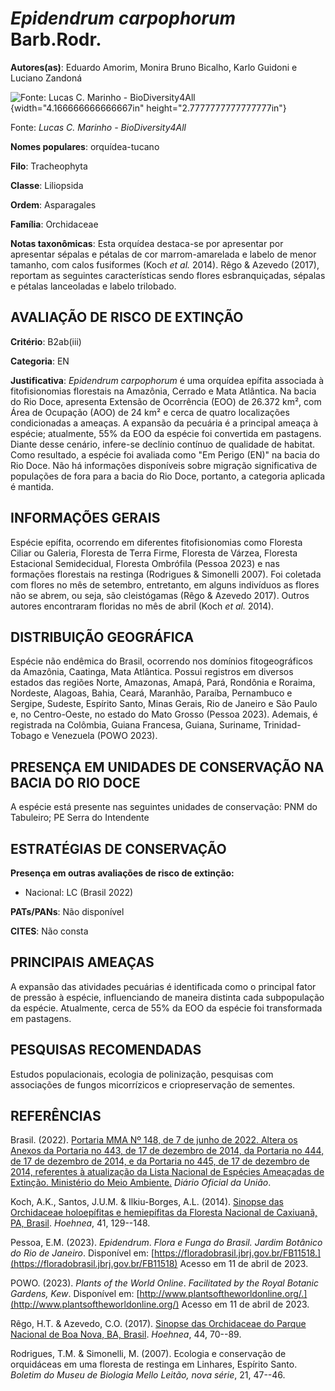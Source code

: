 # *Epidendrum carpophorum* Barb.Rodr.

**Autores(as)**: Eduardo Amorim, Monira Bruno Bicalho, Karlo Guidoni e Luciano Zandoná

![Fonte: Lucas C. Marinho - BioDiversity4All](media/rId20.jpg){width="4.166666666666667in" height="2.7777777777777777in"}

Fonte: *Lucas C. Marinho - BioDiversity4All*

**Nomes populares**: orquídea-tucano

**Filo**: Tracheophyta

**Classe**: Liliopsida

**Ordem**: Asparagales

**Família**: Orchidaceae

**Notas taxonômicas**: Esta orquídea destaca-se por apresentar por apresentar sépalas e pétalas de cor marrom-amarelada e labelo de menor tamanho, com calos fusiformes (Koch *et al.* 2014). Rêgo & Azevedo (2017), reportam as seguintes características sendo flores esbranquiçadas, sépalas e pétalas lanceoladas e labelo trilobado.

## AVALIAÇÃO DE RISCO DE EXTINÇÃO

**Critério**: B2ab(iii)

**Categoria**: EN

**Justificativa**: *Epidendrum carpophorum* é uma orquídea epífita associada à fitofisionomias florestais na Amazônia, Cerrado e Mata Atlântica. Na bacia do Rio Doce, apresenta Extensão de Ocorrência (EOO) de 26.372 km², com Área de Ocupação (AOO) de 24 km² e cerca de quatro localizações condicionadas a ameaças. A expansão da pecuária é a principal ameaça à espécie; atualmente, 55% da EOO da espécie foi convertida em pastagens. Diante desse cenário, infere-se declínio contínuo de qualidade de habitat. Como resultado, a espécie foi avaliada como "Em Perigo (EN)" na bacia do Rio Doce. Não há informações disponíveis sobre migração significativa de populações de fora para a bacia do Rio Doce, portanto, a categoria aplicada é mantida.

## INFORMAÇÕES GERAIS

Espécie epífita, ocorrendo em diferentes fitofisionomias como Floresta Ciliar ou Galeria, Floresta de Terra Firme, Floresta de Várzea, Floresta Estacional Semidecidual, Floresta Ombrófila (Pessoa 2023) e nas formações florestais na restinga (Rodrigues & Simonelli 2007). Foi coletada com flores no mês de setembro, entretanto, em alguns indivíduos as flores não se abrem, ou seja, são cleistógamas (Rêgo & Azevedo 2017).  Outros autores encontraram floridas no mês de abril (Koch *et al.* 2014).

## DISTRIBUIÇÃO GEOGRÁFICA

Espécie não endêmica do Brasil, ocorrendo nos domínios fitogeográficos da Amazônia, Caatinga, Mata Atlântica. Possui registros em diversos estados das regiões Norte, Amazonas, Amapá, Pará, Rondônia e Roraima, Nordeste, Alagoas, Bahia, Ceará, Maranhão, Paraíba, Pernambuco e Sergipe, Sudeste, Espírito Santo, Minas Gerais, Rio de Janeiro e São Paulo e, no Centro-Oeste, no estado do Mato Grosso (Pessoa 2023).  Ademais, é registrada na Colômbia, Guiana Francesa, Guiana, Suriname, Trinidad-Tobago e Venezuela (POWO 2023).

## PRESENÇA EM UNIDADES DE CONSERVAÇÃO NA BACIA DO RIO DOCE

A espécie está presente nas seguintes unidades de conservação: PNM do Tabuleiro; PE Serra do Intendente

## ESTRATÉGIAS DE CONSERVAÇÃO

**Presença em outras avaliações de risco de extinção:**

-   Nacional: LC (Brasil 2022)

**PATs/PANs**: Não disponível

**CITES**: Não consta

## PRINCIPAIS AMEAÇAS

A expansão das atividades pecuárias é identificada como o principal fator de pressão à espécie, influenciando de maneira distinta cada subpopulação da espécie. Atualmente, cerca de 55% da EOO da espécie foi transformada em pastagens.

## PESQUISAS RECOMENDADAS

Estudos populacionais, ecologia de polinização, pesquisas com associações de fungos micorrízicos e criopreservação de sementes.

## REFERÊNCIAS

Brasil. (2022). [Portaria MMA Nº 148, de 7 de junho de 2022. Altera os Anexos da Portaria no 443, de 17 de dezembro de 2014, da Portaria no 444, de 17 de dezembro de 2014, e da Portaria no 445, de 17 de dezembro de 2014, referentes à atualização da Lista Nacional de Espécies Ameaçadas de Extinção. Ministério do Meio Ambiente.](https://in.gov.br/en/web/dou/-/portaria-mma-n-148-de-7-de-junho-de-2022-406272733) *Diário Oficial da União*.

Koch, A.K., Santos, J.U.M. & Ilkiu-Borges, A.L. (2014). [Sinopse das Orchidaceae holoepífitas e hemiepífitas da Floresta Nacional de Caxiuanã, PA, Brasil](https://doi.org/10.1590/S2236-89062014000100012).  *Hoehnea*, 41, 129--148.

Pessoa, E.M. (2023). *Epidendrum*. *Flora e Funga do Brasil. Jardim Botânico do Rio de Janeiro*. Disponível em: [https://floradobrasil.jbrj.gov.br/FB11518.](https://floradobrasil.jbrj.gov.br/FB11518) Acesso em 11 de abril de 2023.

POWO. (2023). *Plants of the World Online*. *Facilitated by the Royal Botanic Gardens, Kew*. Disponível em: [http://www.plantsoftheworldonline.org/.](http://www.plantsoftheworldonline.org/) Acesso em 11 de abril de 2023.

Rêgo, H.T. & Azevedo, C.O. (2017). [Sinopse das Orchidaceae do Parque Nacional de Boa Nova, BA, Brasil](https://doi.org/10.1590/2236-8906-44/2016). *Hoehnea*, 44, 70--89.

Rodrigues, T.M. & Simonelli, M. (2007). Ecologia e conservação de orquidáceas em uma floresta de restinga em Linhares, Espírito Santo.  *Boletim do Museu de Biologia Mello Leitão, nova série*, 21, 47--46.
